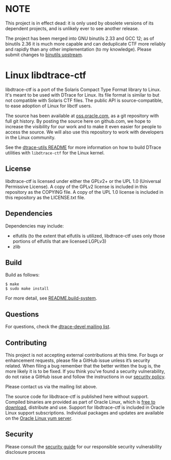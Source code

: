 # NOTE

This project is in effect dead: it is only used by obsolete versions of
its dependent projects, and is unlikely ever to see another release.

The project has been merged into GNU binutils 2.33 and GCC 12; as of
binutils 2.36 it is much more capable and can deduplicate CTF more reliably
and rapidly than any other implementation (to my knowledge).  Please submit
changes to [binutils upstream](https://sourceware.org/binutils/).

# Linux libdtrace-ctf

libdtrace-ctf is a port of the Solaris Compact Type Format library to Linux.
It's meant to be used with DTrace for Linux.
Its file format is similar to but not compatible with Solaris CTF files.
The public API is source-compatible, to ease adoption of Linux for libctf users.

The source has been available at
[oss.oracle.com](https://oss.oracle.com/git/gitweb.cgi?p=libdtrace-ctf.git;a=tags),
as a git repository with full git history.
By posting the source here on github.com, we hope to increase the visibility for our work
and to make it even easier for people to access the source.
We will also use this repository to work with developers in the Linux community.

See the [dtrace-utils README](https://github.com/oracle/dtrace-utils)
for more information on how to build DTrace utilities
with `libdtrace-ctf` for the Linux kernel.

## License

libdtrace-ctf is licensed under either the GPLv2+ or the UPL 1.0 (Universal
Permissive License). A copy of the GPLv2 license is included in this repository
as the COPYING file. A copy of the UPL 1.0 license is included in this repository
as the LICENSE.txt file.

## Dependencies

Dependencies may include:
- elfutils (to the extent that elfutils is utilized, libdtrace-ctf uses only
  those portions of elfutils that are licensed LGPLv3)
- zlib

## Build

Build as follows:

```
$ make
$ sudo make install
```

For more detail, see [README.build-system](README.build-system).

## Questions

For questions, check the
[dtrace-devel mailing list](https://oss.oracle.com/mailman/listinfo/dtrace-devel).

## Contributing

This project is not accepting external contributions at this time. For bugs or enhancement requests, please file a GitHub issue unless it’s security related. When filing a bug remember that the better written the bug is, the more likely it is to be fixed. If you think you’ve found a security vulnerability, do not raise a GitHub issue and follow the instructions in our [security policy](./SECURITY.md).

Please contact us via the mailing list above.

The source code for libdtrace-ctf is published here without support. Compiled binaries are provided as part of Oracle Linux,
which is [free to download](http://www.oracle.com/technetwork/server-storage/linux/downloads/index.html), distribute and use.
Support for libdtrace-ctf is included in Oracle Linux support subscriptions. Individual packages and updates are available on the [Oracle Linux yum server](https://yum.oracle.com).

## Security

Please consult the [security guide](./SECURITY.md) for our responsible security vulnerability disclosure process
